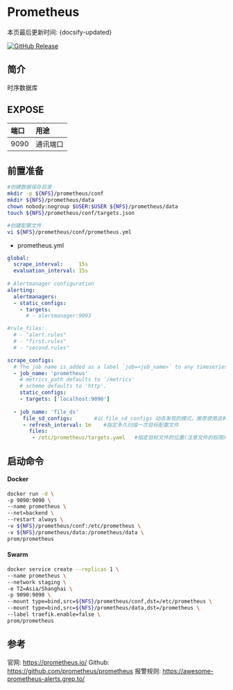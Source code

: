 # Prometheus

本页最后更新时间: {docsify-updated}

[![GitHub Release](https://img.shields.io/github/release/prometheus/prometheus.svg)](https://github.com/prometheus/prometheus/releases/latest)

## 简介

时序数据库

## EXPOSE

| 端口 | 用途 |
| :--- | :--- |
| 9090 | 通讯端口 |



## 前置准备

```bash
#创建数据保存目录
mkdir -p ${NFS}/prometheus/conf
mkdir ${NFS}/prometheus/data
chown nobody:nogroup $USER:$USER ${NFS}/prometheus/data
touch ${NFS}/prometheus/conf/targets.json

#创建配置文件
vi ${NFS}/prometheus/conf/prometheus.yml
```

* prometheus.yml

```yaml
global:
  scrape_interval:     15s
  evaluation_interval: 15s
  
# Alertmanager configuration
alerting:
  alertmanagers:
  - static_configs:
    - targets:
      # - alertmanager:9093

#rule_files:
  # - "alert.rules"
  # - "first.rules"
  # - "second.rules"

scrape_configs:
  # The job name is added as a label `job=<job_name>` to any timeseries scraped from this config.
  - job_name: 'prometheus'
    # metrics_path defaults to '/metrics'
    # scheme defaults to 'http'.
    static_configs:
    - targets: ['localhost:9090']
    
  - job_name: 'file_ds'
     file_sd_configs:       #以 file_sd_configs 动态发现的模式，推荐使用这种方式，可以实现热添加
     - refresh_interval: 1m    #指定多久扫描一次目标配置文件
       files:
        - /etc/prometheus/targets.yaml   #指定目标文件的位置(注意文件的权限问题)
```

## 启动命令

<!-- tabs:start -->
#### **Docker**
```bash
docker run -d \
-p 9090:9090 \
--name prometheus \
--net=backend \
--restart always \
-v ${NFS}/prometheus/conf:/etc/prometheus \
-v ${NFS}/prometheus/data:/prometheus/data \
prom/prometheus
```


#### **Swarm**
```bash
docker service create --replicas 1 \
--name prometheus \
--network staging \
-e TZ=Asia/Shanghai \
-p 9090:9090 \
--mount type=bind,src=${NFS}/prometheus/conf,dst=/etc/prometheus \
--mount type=bind,src=${NFS}/prometheus/data,dst=/prometheus \
--label traefik.enable=false \
prom/prometheus
```

<!-- tabs:end -->



## 参考

官网: https://prometheus.io/
Github: https://github.com/prometheus/prometheus
报警规则: https://awesome-prometheus-alerts.grep.to/

